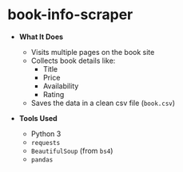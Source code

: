 # book-info-scraper

- **What It Does**
     - Visits multiple pages on the book site
     - Collects book details like:
          - Title
          - Price
          - Availability
          - Rating
     - Saves the data in a clean csv file (`book.csv`)

- **Tools Used**
     - Python 3
     - `requests`
     - `BeautifulSoup` (from `bs4`)
     - `pandas`